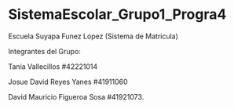 # SistemaEscolar_Grupo1_Progra4
Escuela Suyapa Funez Lopez (Sistema de Matricula)

Integrantes del Grupo: 

Tania Vallecillos #42221014

Josue David Reyes Yanes #41911060

David Mauricio Figueroa Sosa #41921073.
